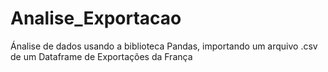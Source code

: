 # Analise_Exportacao
Ánalise de dados usando a biblioteca Pandas, importando um arquivo .csv de um Dataframe de Exportações da França 

